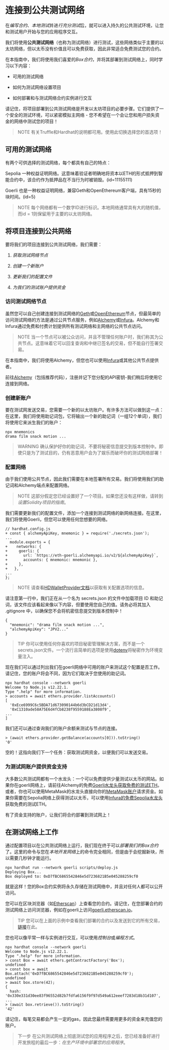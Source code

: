 # 连接到公共测试网络
在*编写合约*、*本地测试*并进*行充分测试*后，就可以进入持久的公共测试环境，让您和测试用户开始与您的应用程序交互。

我们将使用**公共测试网络**（也称为测试网络）进行测试，这些网络类似于主要的以太坊网络，但以太币没有价值且可以免费获取，因此非常适合免费测试您的合约。

在本指南中，我们将使用我们喜爱的*Box合约*，并将其部署到测试网络上，同时学习以下内容：

* 可用的测试网络

* 如何为测试网络设置项目

* 如何部署和与测试网络合约实例进行交互

请记住，将项目部署到公共测试网络是开发以太坊项目的必要步骤。它们提供了一个安全的测试环境，可以紧密模拟主网络 - 您不希望在一个会让您和用户损失资金的网络中测试您的项目！

>NOTE
有关Truffle和Hardhat的说明都可用。使用此切换选择您的首选项！

## 可用的测试网络
有两个可供选择的测试网络，每个都具有自己的特点：

Sepolia
一种权益证明网络。这意味着验证者明确地将资本以ETH的形式抵押到智能合约中，该合约作为抵押品在不当行为时被销毁。(id=11155111)

Goerli
也是一种权益证明网络，兼容Geth和OpenEthereum客户端，具有15秒的块时间。(id=5)

>NOTE
每个网络都有一个数字ID进行标识。本地网络通常具有大的随机值，而id = 1则保留用于主要的以太坊网络。

## 将项目连接到公共网络
要将我们的项目连接到公共测试网络，我们需要：
1. *获取测试网络节点*

2. *创建一个新账户*

3. *更新我们的配置文件*

4. *为我们的测试账户提供资金*

### 访问测试网络节点

虽然您可以自己创建连接到测试网络的[Geth](https://github.com/ethereum/go-ethereum/wiki/Command-Line-Options)或[OpenEthereum](https://openethereum.github.io/wiki/Chain-specification)节点，但最简单的访问测试网络的方法是通过公共节点服务，例如[Alchemy](https://alchemy.com/)或[Infura](https://infura.io/)。Alchemy和Infura通过免费和付费计划提供所有测试网络和主网络的公共节点访问。

>NOTE
当一个节点可以被公众访问，并且不管理任何账户时，我们称其为公共节点。这意味着它可以回复查询和中继已签名的交易，但不能自行签署交易。

在本指南中，我们将使用Alchemy，但您也可以使用[Infura](https://infura.io/)或其他公共节点提供者。

前往[Alchemy](https://dashboard.alchemyapi.io/signup?referral=53fcee38-b894-4d5f-bd65-885d241f8d29)（包括推荐代码），注册并记下您分配的API密钥-我们稍后将使用它连接到网络。

### 创建新账户
要在测试网发送交易，您需要一个新的以太坊账户。有许多方法可以做到这一点：在这里，我们将使用助记词包，它将输出一个新的助记词（一组12个单词），我们将使用它来派生我们的账户：
```
npx mnemonics
drama film snack motion ...
```

>WARNING
确认保护好你的助记词，不要将秘密信息提交到版本控制中。即使只是为了测试目的，仍有恶意用户会为了娱乐而破坏你的测试网络部署！

### 配置网络
由于我们使用公共节点，因此我们需要在本地签署所有交易。我们将使用我们的助记词和Alchemy端点来配置网络。

>NOTE
这部分假定您已经设置好了一个项目。如果您还没有这样做，请转到*设置Solidity项目的指南*。

我们需要更新我们的配置文件，添加一个连接到测试网络的新网络连接。在这里，我们将使用Goerli，但您可以使用任何您想要的网络。
```
// hardhat.config.js
+ const { alchemyApiKey, mnemonic } = require('./secrets.json');
...
  module.exports = {
+    networks: {
+     goerli: {
+       url: `https://eth-goerli.alchemyapi.io/v2/${alchemyApiKey}`,
+       accounts: { mnemonic: mnemonic },
+     },
+   },
...
};
```

>NOTE
请查看[HDWalletProvider文档](https://github.com/trufflesuite/truffle/tree/master/packages/hdwallet-provider)以获取有关配置选项的信息。

请注意第一行中，我们正在从一个名为 secrets.json 的文件中加载项目 ID 和助记词，该文件应该看起来像以下内容，但要使用您自己的值。请务必将其加入 .gitignore 中，以确保您不会将机密信息提交到版本控制中！

```
{
  "mnemonic": "drama film snack motion ...",
  "alchemyApiKey": "JPV2..."
}
```

>TIP
你可以使用任何你喜欢的项目秘密管理解决方案，而不是一个secrets.json文件。一个流行且简单的选项是使用[dotenv](https://github.com/motdotla/dotenv)将秘密作为环境变量注入。

现在我们可以通过列出我们在goerli网络中可用的账户来测试这个配置是否工作。请记住，您的账户将会不同，因为它们取决于您使用的助记词。
```
npx hardhat console --network goerli
Welcome to Node.js v12.22.1.
Type ".help" for more information.
> accounts = await ethers.provider.listAccounts()
[
  '0xEce6999C6c5BDA71d673090144b6d3bCD21d13d4',
  '0xC1310ade58A75E6d4fCb8238f9559188Ea3808f9',
...
]
```
我们还可以通过查询我们的账户余额来测试与节点的连接。
```
> (await ethers.provider.getBalance(accounts[0])).toString()
'0'
```
空的！这指向我们下一个任务：获取测试网资金，以便我们可以发送交易。

### 为测试网账户提供资金支持
大多数公共测试网都有一个水龙头：一个可以免费提供少量测试以太币的网站。如果你在goerli网络上，请前往Alchemy的免费[Goerli水龙头获取免费的测试ETH](https://goerlifaucet.com/)。或者，你也可以使用MetaMask的水龙头直接向你的[MetaMask账户](https://faucet.metamask.io/)请求资金。如果你需要在Sepolia网络上获得测试以太币，可以使用[Infura的免费Sepolia水龙头](https://www.infura.io/faucet)获取免费的测试ETH。

有了资金支持的账户，让我们将合约部署到测试网上！

## 在测试网络上工作
通过配置项目以在公共测试网络上运行，我们现在终于可以*部署我们的Box合约*了。这里的命令与您在*本地开发网络*上的命令完全相同，但是由于会挖掘新块，所以需要几秒钟才能运行。
```
npx hardhat run --network goerli scripts/deploy.js
Deploying Box...
Box deployed to: 0xD7fBC6865542846e5d7236821B5e045288259cf0
```
就是这样！您的Box合约实例将永久存储在测试网络中，并且对任何人都可以公开访问。

您可以在区块浏览器（如[Etherscan](https://etherscan.io/)）上查看您的合约。请记住，在您部署合约的测试网络上访问浏览器，例如在goerli上访问[goerli.etherscan.io](https://goerli.etherscan.io/)。

>TIP
您可以在上面的示例中查看我们部署的合约以及发送到它的所有交易，[链接](https://goerli.etherscan.io/address/0xA4D767f2Fba05242502ECEcb2Ae97232F7611353)在此。

您也可以像平常一样与实例进行交互，可以使用*控制台*或*编程方式*。
```
npx hardhat console --network goerli
Welcome to Node.js v12.22.1.
Type ".help" for more information.
> const Box = await ethers.getContractFactory('Box');
undefined
> const box = await Box.attach('0xD7fBC6865542846e5d7236821B5e045288259cf0');
undefined
> await box.store(42);
{
  hash: '0x330e331d30ee83f96552d82b7fdfa6156f9f97d549a612eeef7283d18b31d107',
...
> (await box.retrieve()).toString()
'42'
```
请记住，每笔交易都会产生一定的gas，因此您最终需要用更多的资金来充值您的账户。

>下一步
在公共测试网络上彻底测试您的应用程序之后，您已经准备好进行开发旅程的最后一步：*在生产环境中部署您的应用程序*。